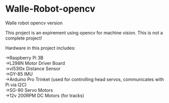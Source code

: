 # Walle-Robot-opencv
Walle robot opencv version

This project is an expirement using opencv for machine vision. This is not a complete project!

Hardware in this project includes:

->Raspberry Pi 3B<br />
->L298N Motor Driver Board<br />
->vl53l0x Distance Sensor<br />
->GY-85 IMU<br />
->Arduino Pro Trinket (used for controlling head servos, communicates with Pi via I2C)<br />
->SG-90 Servo Motors<br />
->12v 200RPM DC Motors (for tracks)
